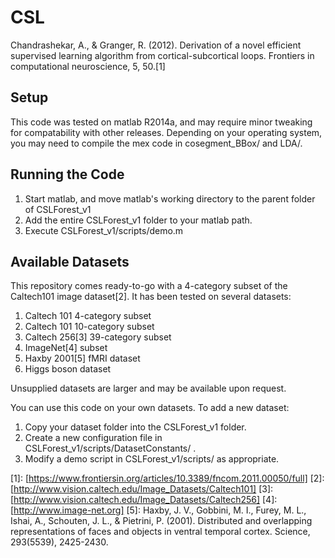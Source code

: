# CSL
Chandrashekar, A., & Granger, R. (2012). Derivation of a novel efficient supervised learning algorithm from cortical-subcortical loops. Frontiers in computational neuroscience, 5, 50.\[1\]

## Setup
This code was tested on matlab R2014a, and may require minor tweaking for compatability with other releases.
Depending on your operating system, you may need to compile the mex code in cosegment_BBox/ and LDA/.

## Running the Code
1. Start matlab, and move matlab's working directory to the parent folder of CSLForest_v1
2. Add the entire CSLForest_v1 folder to your matlab path.
3. Execute CSLForest_v1/scripts/demo.m

## Available Datasets
This repository comes ready-to-go with a 4-category subset of the Caltech101 image dataset\[2\]. It has been tested on several datasets:
1. Caltech 101 4-category subset
2. Caltech 101 10-category subset
3. Caltech 256\[3\] 39-category subset
4. ImageNet\[4\] subset
5. Haxby 2001\[5\] fMRI dataset
6. Higgs boson dataset

Unsupplied datasets are larger and may be available upon request.

You can use this code on your own datasets. To add a new dataset:
1. Copy your dataset folder into the CSLForest_v1 folder.
2. Create a new configuration file in CSLForest_v1/scripts/DatasetConstants/ .
3. Modify a demo script in CSLForest_v1/scripts/ as appropriate.

\[1\]: [https://www.frontiersin.org/articles/10.3389/fncom.2011.00050/full]
\[2\]: [http://www.vision.caltech.edu/Image_Datasets/Caltech101]
\[3\]: [http://www.vision.caltech.edu/Image_Datasets/Caltech256]
\[4\]: [http://www.image-net.org]
\[5\]: Haxby, J. V., Gobbini, M. I., Furey, M. L., Ishai, A., Schouten, J. L., & Pietrini, P. (2001). Distributed and overlapping representations of faces and objects in ventral temporal cortex. Science, 293(5539), 2425-2430.
